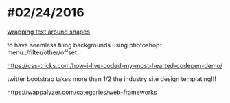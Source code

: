#02/24/2016
===========

[wrapping text around shapes](http://www.html5rocks.com/en/tutorials/shapes/getting-started/)

to have seemless tiling backgrounds using photoshop: menu::/filter/other/offset

https://css-tricks.com/how-i-live-coded-my-most-hearted-codepen-demo/

twitter bootstrap takes more than 1/2 the industry site design templating!!!

https://wappalyzer.com/categories/web-frameworks

